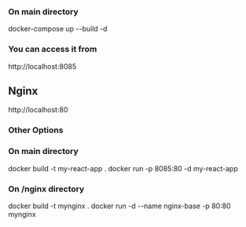 ### On main directory
docker-compose up --build -d


### You can access it from 

http://localhost:8085

## Nginx

http://localhost:80



### Other Options

### On main directory
docker build -t my-react-app .
docker run -p 8085:80 -d my-react-app



### On /nginx directory
docker build -t mynginx .
docker run -d --name nginx-base -p 80:80 mynginx